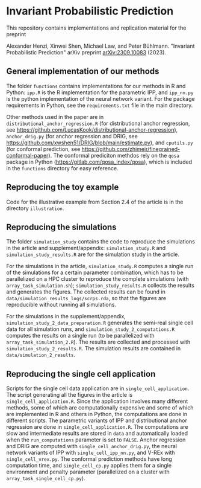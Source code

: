 # Invariant Probabilistic Prediction

This repository contains implementations and replication material for the 
preprint

Alexander Henzi, Xinwei Shen, Michael Law, and Peter Bühlmann. "Invariant Probabilistic Prediction" arXiv preprint [arXiv:2309.10083](https://arxiv.org/abs/arXiv:2309.10083) (2023).

## General implementation of our methods

The folder `functions` contains implementations for our methods in R and Python: `ipp.R` is the R implementation for the parametric IPP, and `ipp_nn.py` is the python implementation of the neural network variant. For the package requirements in Python, see the `requirements.txt` file in the main directory.

Other methods used in the paper are in `distributional_anchor_regression.R` (for distributional anchor regression, see https://github.com/LucasKook/distributional-anchor-regression), `anchor_drig.py` (for anchor regression and DRIG, see https://github.com/xwshen51/DRIG/blob/main/estimate.py), and `cputils.py` (for conformal prediction, see https://github.com/zhimeir/finegrained-conformal-paper). The conformal prediciton methdos rely on the `qosa` package in Python (https://gitlab.com/qosa_index/qosa), which is included in the `functions` directory for easy reference.

## Reproducing the toy example

Code for the illustrative example from Section 2.4 of the article is in the directory `illustration`.

## Reproducing the simulations

The folder `simulation_study` contains the code to reproduce the simulations in the article and supplement/appendix: `simulation_study.R` and `simulation_study_results.R` are for the simulation study in the article.

For the simulations in the article, `simulation_study.R` computes a single run of the simulations for a certain parameter combination, which has to be parallelized on a HPC cluster to reproduce the complete simulations (with `array_task_simulation.sh`); `simulation_study_results.R` collects the results and generates the figures. The collected results can be found in `data/simulation_results_logs/scrps.rda`, so that the figures are reproducible without running all simulations.

For the simulations in the supplement/appendix, `simulation_study_2_data_preparation.R` generates the semi-real single cell data for all simulation runs, and `simulation_study_2_computations.R` computes the results on a single run (to be parallelized with `array_task_simulation_2.R`). The results are collected and processed with `simulation_study_2_results.R`. The simulation results are contained in `data/simulation_2_results`.

## Reproducing the single cell application

Scripts for the single cell data application are in `single_cell_application`. The script generating all the figures in the article is `single_cell_application.R`. Since the application involves many different methods, some of which are computationally expensive and some of which are implemented in R and others in Python, the computations are done in different scripts. The parametric variants of IPP and distributional anchor regression are done in `single_cell_application.R`. The computations are slow and intermediate results are stored in `data` and automatically loaded when the `run_computations` parameter is set to `FALSE`. Anchor regression and DRIG are computed with `single_cell_anchor_drig.py`, the neural network variants of IPP with `single_cell_ipp_nn.py`, and V-REx with `single_cell_vrex.py`. The conformal prediction methods have long computation time, and `single_cell_cp.py` applies them for a single environment and penalty parameter (parallelized on a cluster with `array_task_single_cell_cp.py`).
